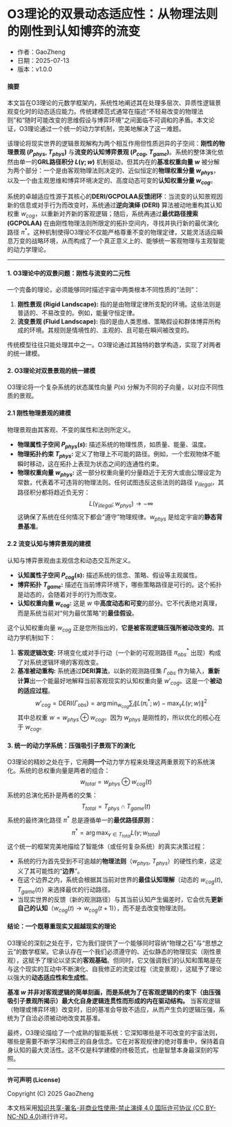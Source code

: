 # **O3理论的双景动态适应性：从物理法则的刚性到认知博弈的流变**

- 作者：GaoZheng
- 日期：2025-07-13
- 版本：v1.0.0

#### **摘要**

本文旨在O3理论的元数学框架内，系统性地阐述其在处理多层次、异质性逻辑景观变化时的动态适应能力。传统建模范式通常在描述“不轻易改变的物理法则”和“随时可能改变的思维假设与博弈环境”之间面临不可调和的矛盾。本文论证，O3理论通过一个统一的动力学机制，完美地解决了这一难题。

该理论将现实世界的逻辑景观解构为两个相互作用但性质迥异的子空间：**刚性的物理景观 ($P_{phys}$, $T_{phys}$)** 与**流变的认知博弈景观 ($P_{cog}$, $T_{game}$)**。系统的整体演化依然由单一的**GRL路径积分 $L(\gamma; w)$** 机制驱动，但其内在的**基准权重向量 $w$** 被分解为两个部分：一个是由客观物理法则决定的、近似恒定的**物理权重分量 $w_{phys}$**，以及一个由主观思维和博弈环境决定的、高度动态可变的**认知权重分量 $w_{cog}$**。

系统的卓越适应性源于其核心的**DERI/GCPOLAA反馈闭环**：当流变的认知景观因新的信息或对手行为而改变时，系统通过**逆向演绎 (DERI)** 算法被动地重构其认知权重 $w_{cog}$，以重新对齐新的客观逻辑；随后，系统再通过**最优路径搜索 (GCPOLAA)** 在由刚性物理法则所限定的拓扑空间内，寻找并执行新的最优演化路径 $\pi^*$。这种机制使得O3理论不仅能严格尊重不变的物理定律，又能灵活适应瞬息万变的战略环境，从而构成了一个真正意义上的、能够统一客观物理与主观智能的动力学理论。

---

#### **1. O3理论中的双景问题：刚性与流变的二元性**

一个完备的理论，必须能够同时描述宇宙中两类根本不同性质的“法则”：
1.  **刚性景观 (Rigid Landscape):** 指的是由物理定律所支配的环境。这些法则是普适的、不易改变的。例如，能量守恒定律。
2.  **流变景观 (Fluid Landscape):** 指的是由人类思维、策略假设和群体博弈所构成的环境。其规则是情境性的、主观的、且可能在瞬间被改变的。

传统模型往往只能处理其中之一。O3理论通过其独特的数学构造，实现了对两者的统一建模。

#### **2. O3理论对双景景观的统一建模**

O3理论将一个复杂系统的状态属性向量 $P(s)$ 分解为不同的子向量，以对应不同性质的景观。

#### **2.1 刚性物理景观的建模**

物理景观由其客观、不变的属性和法则所定义。

*   **物理属性子空间 $P_{phys}(s)$:** 描述系统的物理性质，如质量、能量、温度。
*   **物理拓扑约束 $T_{phys}$:** 定义了物理上不可能的路径。例如，一个宏观物体不能瞬时移动，这在拓扑上表现为状态之间的连通性约束。
*   **物理权重向量 $w_{phys}$:** 这一部分权重向量的分量趋近于无穷大或由公理设定为常数，代表着不可违背的物理法则。任何试图违反这些法则的路径 $\gamma_{illegal}$，其路径积分都将趋近负无穷：$$L(\gamma_{illegal}; w_{phys}) \to -\infty$$这确保了系统在任何情况下都会“遵守”物理规律。$w_{phys}$ 是给定宇宙的**静态背景基准**。

#### **2.2 流变认知与博弈景观的建模**

认知与博弈景观由主观信念和动态交互所定义。

*   **认知属性子空间 $P_{cog}(s)$:** 描述系统的信念、策略、假设等主观属性。
*   **博弈拓扑 $T_{game}$:** 描述在当前博弈环境下，哪些策略路径是可行的。这个拓扑是动态的，会随着对手的行为而改变。
*   **认知权重向量 $w_{cog}$:** 这是 $w$ 中**高度动态和可变**的部分。它不代表绝对真理，而是系统当前对“何为最优策略”的**最佳假设**。

这个认知权重向量 $w_{cog}$ 正是您所指出的，**它是被客观逻辑压强所被动改变的**。其动力学机制如下：

1.  **客观逻辑改变:** 环境变化或对手行动（一个新的可观测路径 $\pi^*_{obs}$ 出现）构成了对系统逻辑环境的客观改变。
2.  **基准被动重构:** 系统通过**DERI算法**，以新的观测路径集 $\Gamma_{obs}$ 作为输入，**重新计算**出一个能最好地解释当前客观现实的认知权重向量 $w'_{cog}$。这是一个**被动的适应过程**。$$w'_{cog} = \text{DERI}(\Gamma_{obs}) = \arg\min_{w_{cog}} \sum_{i} \left\| L(\pi^*_{i}; w) - \max_{\gamma}L(\gamma;w) \right\|^2$$其中总权重 $w = w_{phys} \oplus w_{cog}$。因为 $w_{phys}$ 是刚性的，所以优化的核心在于 $w_{cog}$。

#### **3. 统一的动力学系统：压强吸引子景观下的演化**

O3理论的精妙之处在于，它用**同一个**动力学方程来处理这两重景观下的系统演化。系统的总权重向量是两者的组合：$$w_{total} = w_{phys} \oplus w_{cog}(t)$$系统的总演化拓扑是两者的交集：$$T_{total} = T_{phys} \cap T_{game}(t)$$系统的最终演化路径 $\pi^*$ 总是遵循单一的**最优路径原则**：$$\pi^* = \arg\max_{\gamma \in T_{total}} L(\gamma; w_{total})$$这个统一的框架完美地描绘了智能体（或任何复杂系统）的真实决策过程：
*   系统的行为首先受到不可逾越的**物理法则**（$w_{phys}$, $T_{phys}$）的硬性约束，这定义了其可能性的“**边界**”。
*   在这个边界之内，系统会根据其当前对世界的**最佳认知理解**（动态的 $w_{cog}(t)$, $T_{game}(t)$）来选择最优的行动路径。
*   当现实世界的反馈（新的观测路径）与其当前认知产生偏差时，它会优先**更新自己的认知**（$w_{cog}(t) \to w_{cog}(t+1)$），而不是去改变物理法则。

#### **结论：一个既尊重现实又超越现实的理论**

O3理论的深刻之处在于，它为我们提供了一个能够同时容纳“物理之石”与“思想之云”的数学框架。它承认存在一个我们必须遵守的、近似静态的物理现实（刚性景观），这赋予了理论以坚实的**客观基础**。但同时，它又强调我们的认知和策略是在与这个现实的互动中不断演化、自我修正的流变过程（流变景观），这赋予了理论以强大的**动态适应性和生成性**。

**基准 $w$ 并非对客观逻辑的简单刻画，而是系统为了在客观逻辑的约束下（由压强吸引子景观所揭示）最大化自身逻辑连贯性而形成的内在驱动结构。** 当客观逻辑（物理或博弈环境）改变时，旧的基准会导致不适应，从而产生负的逻辑压强，系统为了自洽必须被动地改变其基准。

最终，O3理论描绘了一个成熟的智能系统：它深知哪些是不可改变的宇宙法则，哪些是需要不断学习和修正的自身信念。它在对客观规律的绝对尊重中，保持着自身认知的最大灵活性。这不仅是科学建模的终极范式，也是智慧本身最深刻的写照。

---

**许可声明 (License)**

Copyright (C) 2025 GaoZheng 

本文档采用[知识共享-署名-非商业性使用-禁止演绎 4.0 国际许可协议 (CC BY-NC-ND 4.0)](https://creativecommons.org/licenses/by-nc-nd/4.0/deed.zh-Hans)进行许可。
